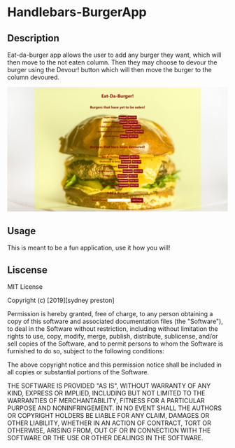 # Handlebars-BurgerApp

## Description

Eat-da-burger app allows the user to add any burger they want, which will then move to the not eaten column. Then they may choose to devour the burger using the Devour! button which will then move the burger to the column devoured.

![](<public/assets/img/Screenshot%20(27).png>)

## Usage

This is meant to be a fun application, use it how you will!

## Liscense

MIT License

Copyright (c) [2019][sydney preston]

Permission is hereby granted, free of charge, to any person obtaining a copy
of this software and associated documentation files (the "Software"), to deal
in the Software without restriction, including without limitation the rights
to use, copy, modify, merge, publish, distribute, sublicense, and/or sell
copies of the Software, and to permit persons to whom the Software is
furnished to do so, subject to the following conditions:

The above copyright notice and this permission notice shall be included in all
copies or substantial portions of the Software.

THE SOFTWARE IS PROVIDED "AS IS", WITHOUT WARRANTY OF ANY KIND, EXPRESS OR
IMPLIED, INCLUDING BUT NOT LIMITED TO THE WARRANTIES OF MERCHANTABILITY,
FITNESS FOR A PARTICULAR PURPOSE AND NONINFRINGEMENT. IN NO EVENT SHALL THE
AUTHORS OR COPYRIGHT HOLDERS BE LIABLE FOR ANY CLAIM, DAMAGES OR OTHER
LIABILITY, WHETHER IN AN ACTION OF CONTRACT, TORT OR OTHERWISE, ARISING FROM,
OUT OF OR IN CONNECTION WITH THE SOFTWARE OR THE USE OR OTHER DEALINGS IN THE
SOFTWARE.
